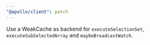 ```yaml
---
"@apollo/client": patch
---
```


Use a WeakCache as backend for `executeSelectionSet`, `executeSubSelectedArray` and `maybeBroadcastWatch`.
